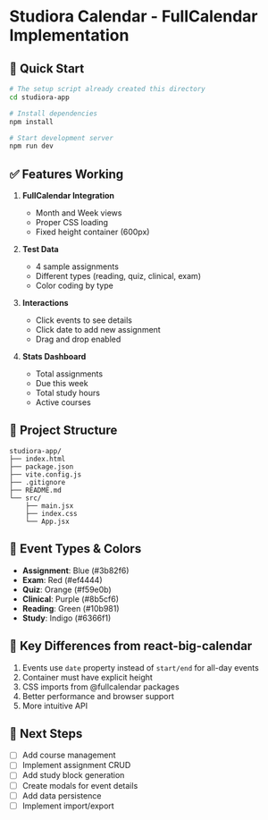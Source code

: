 # Studiora Calendar - FullCalendar Implementation

## 🚀 Quick Start

```bash
# The setup script already created this directory
cd studiora-app

# Install dependencies
npm install

# Start development server
npm run dev
```

## ✅ Features Working

1. **FullCalendar Integration**
   - Month and Week views
   - Proper CSS loading
   - Fixed height container (600px)

2. **Test Data**
   - 4 sample assignments
   - Different types (reading, quiz, clinical, exam)
   - Color coding by type

3. **Interactions**
   - Click events to see details
   - Click date to add new assignment
   - Drag and drop enabled

4. **Stats Dashboard**
   - Total assignments
   - Due this week
   - Total study hours
   - Active courses

## 📁 Project Structure

```
studiora-app/
├── index.html
├── package.json
├── vite.config.js
├── .gitignore
├── README.md
└── src/
    ├── main.jsx
    ├── index.css
    └── App.jsx
```

## 🎨 Event Types & Colors

- **Assignment**: Blue (#3b82f6)
- **Exam**: Red (#ef4444)
- **Quiz**: Orange (#f59e0b)
- **Clinical**: Purple (#8b5cf6)
- **Reading**: Green (#10b981)
- **Study**: Indigo (#6366f1)

## 🔧 Key Differences from react-big-calendar

1. Events use `date` property instead of `start/end` for all-day events
2. Container must have explicit height
3. CSS imports from @fullcalendar packages
4. Better performance and browser support
5. More intuitive API

## 📝 Next Steps

- [ ] Add course management
- [ ] Implement assignment CRUD
- [ ] Add study block generation
- [ ] Create modals for event details
- [ ] Add data persistence
- [ ] Implement import/export
